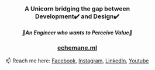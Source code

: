 <h3 align="center">
  A Unicorn bridging the gap between <br/> Development✔️ and Design✔️
</h3>

<h5 align="center">
🌟An Engineer who wants to Perceive Value🌟
<br/>
</h5>

<div align="center">

### [echemane.ml](https://echemane.ml/)

📫 Reach me here: [Facebook](https://www.facebook.com/e.echemane/), [Instagram](https://www.instagram.com/ericechemane/), [LinkedIn](https://www.linkedin.com/in/eric-echemane-2a3543229/), [Youtube](https://www.youtube.com/channel/UCEjAjj6pswmd04eHhsqOZmw)

</div>
